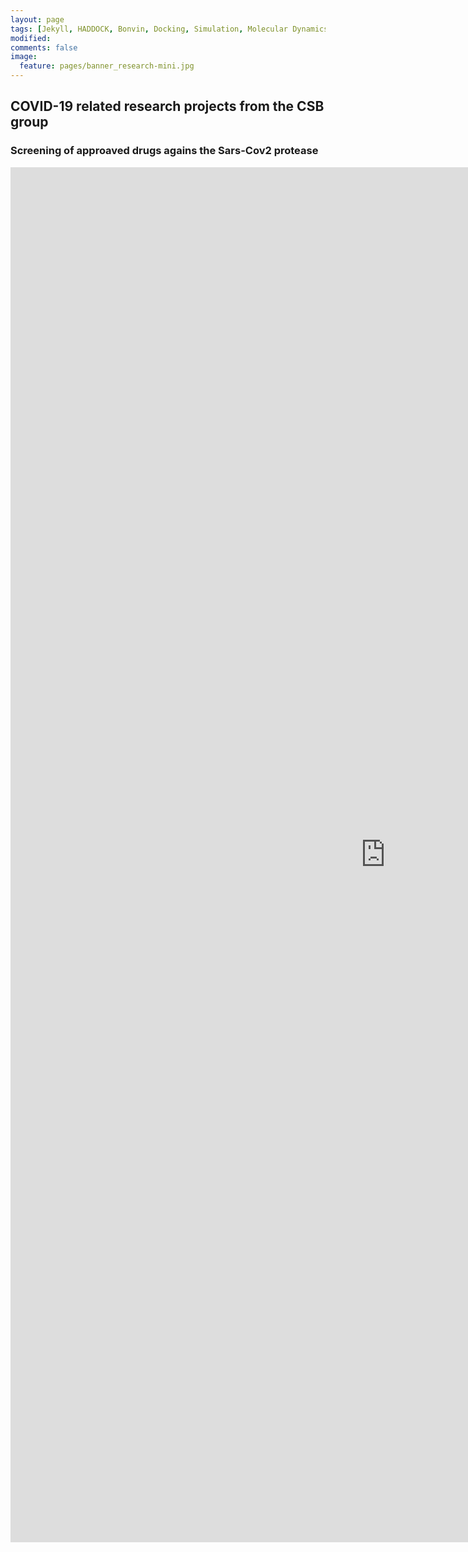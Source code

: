 ```yaml
---
layout: page
tags: [Jekyll, HADDOCK, Bonvin, Docking, Simulation, Molecular Dynamics, Structural Biology, Computational Biology, Modelling, Protein Structure]
modified: 
comments: false
image:
  feature: pages/banner_research-mini.jpg
---
```


## COVID-19 related research projects from the CSB group

### Screening of approaved drugs agains the Sars-Cov2 protease

<iframe seamless frameborder="0" width="1200" height="2200" src="http://131.211.55.120:8080"></iframe>

